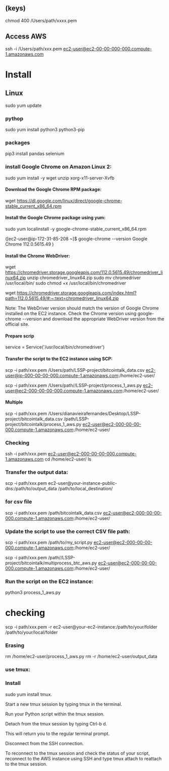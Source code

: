 

## (keys)
chmod 400 /Users/path/xxxx.pem

## Access AWS 
ssh -i /Users/path/xxx.pem ec2-user@ec2-00-00-000-000.compute-1.amazonaws.com

# Install

## Linux
sudo yum update

### pythop
sudo yum install python3 python3-pip

### packages
pip3 install pandas selenium

### install Google Chrome on Amazon Linux 2:
sudo yum install -y wget unzip xorg-x11-server-Xvfb

#### Download the Google Chrome RPM package:
wget https://dl.google.com/linux/direct/google-chrome-stable_current_x86_64.rpm

#### Install the Google Chrome package using yum:
sudo yum localinstall -y google-chrome-stable_current_x86_64.rpm

([ec2-user@ip-172-31-85-208 ~]$ google-chrome --version
Google Chrome 112.0.5615.49 )


####  Install the Chrome WebDriver:
wget https://chromedriver.storage.googleapis.com/112.0.5615.49/chromedriver_linux64.zip
unzip chromedriver_linux64.zip
sudo mv chromedriver /usr/local/bin/ 
sudo chmod +x /usr/local/bin/chromedriver

wget https://chromedriver.storage.googleapis.com/index.html?path=112.0.5615.49/#:~:text=chromedriver_linux64.zip

Note: The WebDriver version should match the version of Google Chrome installed on the EC2 instance. Check the Chrome version using google-chrome --version and download the appropriate WebDriver version from the official site.

#### Prepare scrip
service = Service('/usr/local/bin/chromedriver')

#### Transfer the script to the EC2 instance using SCP:
scp -i path/xxx.pem /Users/path/LSSP-project/bitcointalk_data.csv ec2-user@ip-000-00-00-000.compute-1.amazonaws.com:/home/ec2-user/

scp -i path/xxx.pem /Users/path//LSSP-project/process_1_aws.py ec2-user@ec2-000-00-00-000.compute-1.amazonaws.com:/home/ec2-user/

#### Multiple

scp -i path/xxx.pem /Users/dianavieirafernandes/Desktop/LSSP-project/bitcointalk_data.csv /path/LSSP-project/bitcointalk/process_1_aws.py ec2-user@ec2-000-00-00-000.compute-1.amazonaws.com:/home/ec2-user/

### Checking
ssh -i path/xxx.pem ec2-user@ec2-000-00-00-000.compute-1.amazonaws.com
cd /home/ec2-user/
ls

### Transfer the output data:
scp -i path/xxx.pem ec2-user@your-instance-public-dns:/path/to/output_data /path/to/local_destination/

### for csv file 
scp -i path/xxx.pem /path/bitcointalk_data.csv ec2-user@ec2-000-00-00-000.compute-1.amazonaws.com:/home/ec2-user/

### Update the script to use the correct CSV file path:
scp -i path/xxx.pem /path/to/my_script.py ec2-user@ec2-000-00-00-000.compute-1.amazonaws.com:/home/ec2-user/

scp -i path/xxx.pem /path//LSSP-project/bitcointalk/multiprocess_btc_aws.py ec2-user@ec2-000-00-00-000.compute-1.amazonaws.com:/home/ec2-user/

### Run the script on the EC2 instance:
python3 process_1_aws.py

# checking

scp -i path/xxx.pem -r ec2-user@your-ec2-instance:/path/to/your/folder /path/to/your/local/folder

### Erasing

rm /home/ec2-user/process_1_aws.py
rm -r /home/ec2-user/output_data


### use tmux:

### Install

sudo yum install tmux.

Start a new tmux session by typing tmux in the terminal.

Run your Python script within the tmux session.

Detach from the tmux session by typing Ctrl-b d. 

This will return you to the regular terminal prompt.

Disconnect from the SSH connection.

To reconnect to the tmux session and check the status of your script, reconnect to the AWS instance 
using SSH and type tmux attach to reattach to the tmux session.






